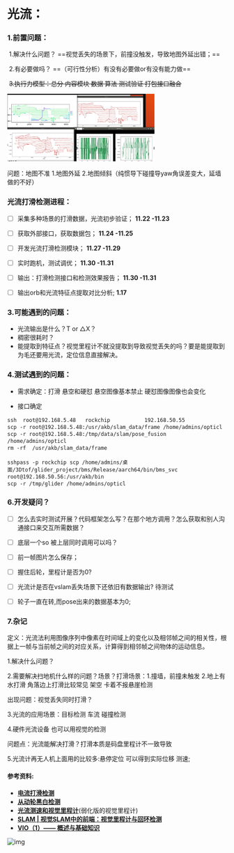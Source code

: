 # 光流：

### 1.前置问题：

​	1.解决什么问题？                                                                                        ==视觉丢失的场景下，前撞没触发，导致地图外延出错；== 

​	2.有必要做吗？                                                                                            ==（可行性分析）有没有必要做or有没有能力做==

​	~~3.执行力模型：总分 内容模块    数据  算法  测试验证   打包接口融合~~

<img src="OPT_FLOW.assets/webwxgetmsgimg.jpeg" alt="webwxgetmsgimg" style="zoom: 33%;" />

问题：地图不准 1.地图外延 2.地图倾斜（纯惯导下碰撞导yaw角误差变大，延墙做的不好）

### 光流打滑检测进程：

- [ ] 采集多种场景的打滑数据，光流初步验证；                                                **11.22 -11.23**  

- [ ] 获取外部接口，获取数据包；                                                                       **11.24 -11.25**    

- [ ] 开发光流打滑检测模块；                                                                               **11.27 -11.29**    

- [ ] 实时跑机，测试调优；                                                                                   **11.30 -11.31**    

- [ ] 输出：打滑检测接口和检测效果报告；                                                        **11.30 -11.31**    

- [ ] 输出orb和光流特征点提取对比分析;                                                             **1.17**

  

### 3.可能遇到的问题：

- 光流输出是什么？T or △X？
- 稠密很耗时？
- 能提取到特征点？视觉里程计不就没提取到导致视觉丢失的吗？要是能提取到为毛还要用光流，定位信息直接解决。

  



### 4.测试遇到的问题：

- 需求确定：打滑 悬空和硬怼  悬空图像基本禁止  硬怼图像图像也会变化

- 接口确定


```shell
ssh  root@192.168.5.48   rockchip           192.168.50.55
scp -r root@192.168.5.48:/usr/akb/slam_data/frame /home/admins/opticl
scp -r root@192.168.5.48:/tmp/data/slam/pose_fusion /home/admins/opticl
rm -rf  /usr/akb/slam_data/frame

sshpass -p rockchip scp /home/admins/桌面/3Dtof/glider_project/bms/Release/aarch64/bin/bms_svc root@192.168.50.56:/usr/akb/bin
scp -r /tmp/glider /home/admins/opticl
```





### 6.开发疑问？

- [ ] 怎么去实时测试开展？代码框架怎么写？在那个地方调用？怎么获取和别人沟通接口来交互所需数据？
- [ ] 底层一个so 被上层同时调用可以吗？
- [ ] 前一帧图片怎么保存；
- [ ] 握住后轮，里程计是否为0?
- [ ] 光流计是否在vslam丢失场景下还依旧有数据输出? 待测试
- [ ] 轮子一直在转,而pose出来的数据基本为0;



### 7.杂记

定义：光流法利用图像序列中像素在时间域上的变化以及相邻帧之间的相关性，根据上一帧与当前帧之间的对应关系，计算得到相邻帧之间物体的运动信息。

1.解决什么问题？

2.需要解决扫地机什么样的问题？场景？打滑场景：1.撞墙，前撞未触发     2.地上有水打滑  角落边上打滑比较常见   架空 卡着不报悬崖检测

出现问题：视觉丢失同时打滑？

3.光流的应用场景：目标检测  车流 碰撞检测

4.硬件光流设备 也可以用视觉的检测

问题点：光流能解决打滑？打滑本质是码盘里程计不一致导致

5.光流计再无人机上面用的比较多:悬停定位 可以得到实际位移 测速;





#### **参考资料:**

- **[电流打滑检测](http://www.xjishu.com/zhuanli/11/202011066066_2.html)**
- **[从动轮黑白检测](http://www.xjishu.com/zhuanli/11/201821991622.html)**
- [**光流测速和视觉里程计**](https://blog.csdn.net/qq_25544855/article/details/79335713)(弱化版的视觉里程计)
- **[SLAM | 视觉SLAM中的前端：视觉里程计与回环检测](https://blog.csdn.net/sinat_17456165/article/details/106760600?spm=1001.2101.3001.6650.3&utm_medium=distribute.pc_relevant.none-task-blog-2%7Edefault%7ECTRLIST%7Edefault-3.pc_relevant_paycolumn_v2&depth_1-utm_source=distribute.pc_relevant.none-task-blog-2%7Edefault%7ECTRLIST%7Edefault-3.pc_relevant_paycolumn_v2&utm_relevant_index=6)**
- **[VIO（1）—— 概述与基础知识](https://www.guyuehome.com/28260)**

![img](OPT_FLOW.assets/watermark,type_ZHJvaWRzYW5zZmFsbGJhY2s,shadow_50,text_Q1NETiBA5oKf5b2x55Sf,size_20,color_FFFFFF,t_70,g_se,x_16#pic_center.jpeg)
